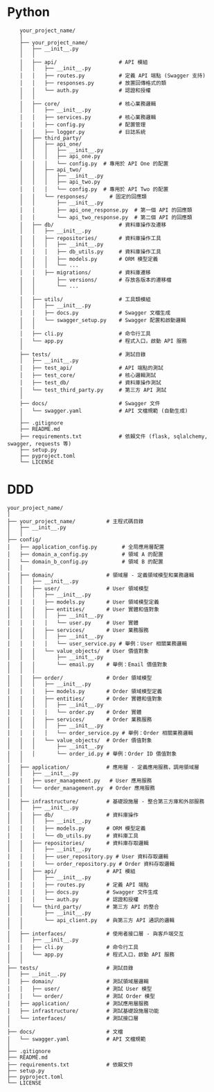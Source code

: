 # Python

        your_project_name/
        │
        ├── your_project_name/
        │   ├── __init__.py             
        │   │
        │   ├── api/                    # API 模組
        │   │   ├── __init__.py
        │   │   ├── routes.py           # 定義 API 端點 (Swagger 支持)
        │   │   ├── responses.py        # 放置回傳格式的類
        │   │   └── auth.py             # 認證和授權
        │   │
        │   ├── core/                   # 核心業務邏輯
        │   │   ├── __init__.py
        │   │   ├── services.py         # 核心業務邏輯
        │   │   ├── config.py           # 配置管理
        │   │   ├── logger.py           # 日誌系統
        │   ├── third_party/
        │   │   ├── api_one/
        │   │   │   ├── __init__.py
        │   │   │   ├── api_one.py
        │   │   │   └── config.py  # 專用於 API One 的配置
        │   │   ├── api_two/
        │   │   │   ├── __init__.py
        │   │   │   ├── api_two.py
        │   │   │   └── config.py  # 專用於 API Two 的配置
        │   │   └── responses/       # 固定的回應類
        │   │       ├── __init__.py
        │   │       ├── api_one_response.py  # 第一個 API 的回應類
        │   │       └── api_two_response.py  # 第二個 API 的回應類
        │   ├── db/                     # 資料庫操作及遷移
        │   │   ├── __init__.py
        │   │   ├── repositories/       # 資料庫操作工具
        │   │   │   ├── __init__.py
        │   │   │   ├── db_utils.py     # 資料庫操作工具
        │   │   │   ├── models.py       # ORM 模型定義
        │   │   │   └── ...
        │   │   ├── migrations/         # 資料庫遷移
        │   │       ├── versions/       # 存放各版本的遷移檔
        │   │       └── ...
        │   │
        │   ├── utils/                  # 工具類模組
        │   │   ├── __init__.py
        │   │   ├── docs.py             # Swagger 文檔生成
        │   │   └── swagger_setup.py    # Swagger 配置和啟動邏輯
        │   │
        │   ├── cli.py                  # 命令行工具
        │   └── app.py                  # 程式入口，啟動 API 服務
        │
        ├── tests/                      # 測試目錄
        │   ├── __init__.py
        │   ├── test_api/               # API 端點的測試
        │   ├── test_core/              # 核心邏輯測試
        │   ├── test_db/                # 資料庫操作測試
        │   └── test_third_party.py     # 第三方 API 測試
        │
        ├── docs/                       # Swagger 文件
        │   └── swagger.yaml            # API 文檔規範 (自動生成)
        │
        ├── .gitignore                  
        ├── README.md                   
        ├── requirements.txt            # 依賴文件 (flask, sqlalchemy, swagger, requests 等)
        ├── setup.py                    
        ├── pyproject.toml              
        └── LICENSE    




# DDD


    your_project_name/
    │
    ├── your_project_name/          # 主程式碼目錄
    │   ├── __init__.py             
    │   │
    ├── config/
    │   ├── application_config.py        # 全局應用層配置
    │   ├── domain_a_config.py           # 領域 A 的配置
    │   └── domain_b_config.py           # 領域 B 的配置
    │   │
    │   ├── domain/                 # 領域層 - 定義領域模型和業務邏輯
    │   │   ├── __init__.py
    │   │   ├── user/               # User 領域模型
    │   │   │   ├── __init__.py
    │   │   │   ├── models.py       # User 領域模型定義
    │   │   │   ├── entities/       # User 實體和值對象
    │   │   │   │   ├── __init__.py
    │   │   │   │   └── user.py     # User 實體
    │   │   │   ├── services/       # User 業務服務
    │   │   │   │   ├── __init__.py
    │   │   │   │   └── user_service.py # 舉例：User 相關業務邏輯
    │   │   │   └── value_objects/  # User 價值對象
    │   │   │       ├── __init__.py
    │   │   │       └── email.py    # 舉例：Email 價值對象
    │   │   │
    │   │   ├── order/              # Order 領域模型
    │   │   │   ├── __init__.py
    │   │   │   ├── models.py       # Order 領域模型定義
    │   │   │   ├── entities/       # Order 實體和值對象
    │   │   │   │   ├── __init__.py
    │   │   │   │   └── order.py    # Order 實體
    │   │   │   ├── services/       # Order 業務服務
    │   │   │   │   ├── __init__.py
    │   │   │   │   └── order_service.py # 舉例：Order 相關業務邏輯
    │   │   │   └── value_objects/  # Order 價值對象
    │   │   │       ├── __init__.py
    │   │   │       └── order_id.py # 舉例：Order ID 價值對象
    │   │
    │   ├── application/            # 應用層 - 定義應用服務，調用領域層
    │   │   ├── __init__.py
    │   │   ├── user_management.py   # User 應用服務
    │   │   └── order_management.py  # Order 應用服務
    │   │
    │   ├── infrastructure/         # 基礎設施層 - 整合第三方庫和外部服務
    │   │   ├── __init__.py
    │   │   ├── db/                 # 資料庫操作
    │   │   │   ├── __init__.py
    │   │   │   ├── models.py       # ORM 模型定義
    │   │   │   └── db_utils.py     # 資料庫工具
    │   │   ├── repositories/       # 資料庫存取邏輯
    │   │   │   ├── __init__.py
    │   │   │   ├── user_repository.py # User 資料存取邏輯
    │   │   │   └── order_repository.py # Order 資料存取邏輯
    │   │   ├── api/                # API 模組
    │   │   │   ├── __init__.py
    │   │   │   ├── routes.py       # 定義 API 端點
    │   │   │   ├── docs.py         # Swagger 文件生成
    │   │   │   └── auth.py         # 認證和授權
    │   │   └── third_party/        # 第三方 API 的整合
    │   │       ├── __init__.py
    │   │       └── api_client.py   # 與第三方 API 通訊的邏輯
    │   │
    │   ├── interfaces/             # 使用者接口層 - 與客戶端交互
    │   │   ├── __init__.py
    │   │   ├── cli.py              # 命令行工具
    │   │   └── app.py              # 程式入口，啟動 API 服務
    │   │
    ├── tests/                      # 測試目錄
    │   ├── __init__.py
    │   ├── domain/                 # 測試領域層邏輯
    │   │   ├── user/               # 測試 User 模型
    │   │   └── order/              # 測試 Order 模型
    │   ├── application/            # 測試應用層服務
    │   ├── infrastructure/         # 測試基礎設施層功能
    │   └── interfaces/             # 測試接口層
    │
    ├── docs/                       # 文檔
    │   └── swagger.yaml            # API 文檔規範
    │
    ├── .gitignore                  
    ├── README.md                   
    ├── requirements.txt            # 依賴文件
    ├── setup.py                    
    ├── pyproject.toml              
    └── LICENSE  
